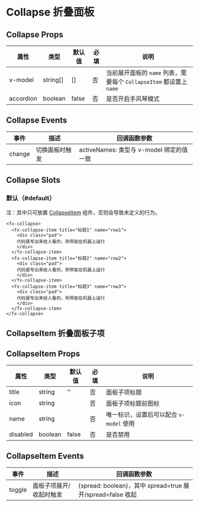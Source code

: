 # Collapse 折叠面板

## Collapse Props

| 属性      | 类型     | 默认值 | 必填 | 说明                                                                |
| --------- | -------- | ------ | ---- | ------------------------------------------------------------------- |
| v-model   | string[] | []     | 否   | 当前展开面板的 `name` 列表，需要每个 `CollapseItem` 都设置上 `name` |
| accordion | boolean  | false  | 否   | 是否开启手风琴模式                                                  |

## Collapse Events

| 事件   | 描述           | 回调函数参数                             |
| ------ | -------------- | ---------------------------------------- |
| change | 切换面板时触发 | activeNames: 类型与 v-model 绑定的值一致 |

## Collapse Slots

### 默认（#default）

注：其中只可放置 [CollapseItem](./Collapse.md#collapseitem-折叠面板子项) 组件，否则会导致未定义的行为。

```
<fx-collapse>
  <fx-collapse-item title="标题1" name="row1">
    <div class="pad">
    代码是写出来给人看的，附带能在机器上运行
    </div>
  </fx-collapse-item>
  <fx-collapse-item title="标题2" name="row2">
    <div class="pad">
    代码是写出来给人看的，附带能在机器上运行
    </div>
  </fx-collapse-item>
  <fx-collapse-item title="标题3" name="row3">
    <div class="pad">
    代码是写出来给人看的，附带能在机器上运行
    </div>
  </fx-collapse-item>
</fx-collapse>
```

## CollapseItem 折叠面板子项

## CollapseItem Props

| 属性     | 类型    | 默认值 | 必填 | 说明                                    |
| -------- | ------- | ------ | ---- | --------------------------------------- |
| title    | string  | ''     | 否   | 面板子项标题                            |
| icon     | string  |        | 否   | 面板子项标题前图标                      |
| name     | string  |        | 否   | 唯一标识，设置后可以配合 `v-model` 使用 |
| disabled | boolean | false  | 否   | 是否禁用                                |

## CollapseItem Events

| 事件   | 描述                    | 回调函数参数                                               |
| ------ | ----------------------- | ---------------------------------------------------------- |
| toggle | 面板子项展开/收起时触发 | {spread: boolean}，其中 spread=true 展开/spread=false 收起 |
